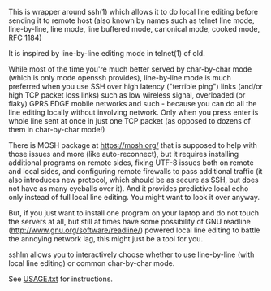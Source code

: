 This is wrapper around ssh(1) which allows it to do local line editing
before sending it to remote host (also known by names such as telnet line mode,
line-by-line, line mode, line buffered mode, canonical mode, cooked mode,
RFC 1184)

It is inspired by line-by-line editing mode in telnet(1) of old.  

While most of the time you're much better served by char-by-char mode (which
is only mode openssh provides), line-by-line mode is much preferred when you
use SSH over high latency ("terrible ping") links (and/or high TCP packet loss
links) such as low wireless signal, overloaded (or flaky) GPRS EDGE mobile
networks and such - because you can do all the line editing locally without
involving network. Only when you press enter is whole line sent at once in
just one TCP packet (as opposed to dozens of them in char-by-char mode!)

There is MOSH package at https://mosh.org/ that is supposed to help with
those issues and more (like auto-reconnect), but it requires installing
additional programs on remote sides, fixing UTF-8 issues both on remote and
local sides, and configuring remote firewalls to pass additional traffic (it
also introduces new protocol, which should be as secure as SSH, but does not
have as many eyeballs over it).  And it provides predictive local echo only
instead of full local line editing.  You might want to look it over anyway.

But, if you just want to install one program on your laptop and do not touch
the servers at all, but still at times have some possibility of GNU readline 
(http://www.gnu.org/software/readline/) powered local line editing to battle 
the annoying network lag, this might just be a tool for you.

sshlm allows you to interactively choose whether to use line-by-line (with
local line editing) or common char-by-char mode.

See [USAGE.txt](USAGE.txt) for instructions.

